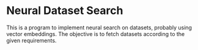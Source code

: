 # Neural Dataset Search
This is a program to implement neural search on datasets, probably using vector embeddings.
The objective is to fetch datasets according to the given requirements. 
